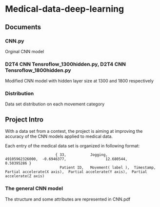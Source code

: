 # Medical-data-deep-learning

## Documents

### CNN.py
Orginal CNN model

### D2T4 CNN Tensroflow_1300hidden.py, D2T4 CNN Tensroflow_1800hidden.py
Modified CNN model with hidden layer size at 1300 and 1800 respectively

### Distribution
Data set distribution on each movement category 

## Project Intro
With a data set from a contest, the project is aiming at improving the accuracy of the CNN models applied to medical data.

Each entry of the medical data set is organized in following format:

                           { 33,           Jogging,            49105962326000,  -0.6946377,                  12.680544,                   0.50395286 }
                             Patient ID,   Movement( label ),  Timestamp,       Partial accelerate(X axis),  Partial accelerate(Y axis),  Partial accelerate(Z axis)  
                           
### The general CNN model
The structure and some attributes are represented in CNN.pdf 
